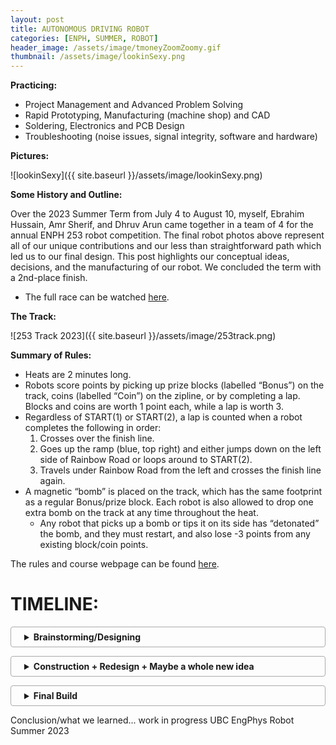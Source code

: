 ```yaml
---
layout: post
title: AUTONOMOUS DRIVING ROBOT
categories: [ENPH, SUMMER, ROBOT]
header_image: /assets/image/tmoneyZoomZoomy.gif
thumbnail: /assets/image/lookinSexy.png
---
```

<style>
    /* Other styles remain unchanged */

    /* Adjust the top margin of the posts container to push it down */
    .posts {
        margin-top: 35px; /* Add more space at the top of the posts container */
        width: 100%; /* Full width of the parent container */
        position: relative;
        z-index: 3; /* Above the background section but below the navigation and header */
    }

    /* Rest of your styles */
</style>

<!--ROBOTS WERE MADE... -->

<!--more-->

**Practicing:**

- Project Management and Advanced Problem Solving
- Rapid Prototyping, Manufacturing (machine shop) and CAD
- Soldering, Electronics and PCB Design
- Troubleshooting (noise issues, signal integrity, software and hardware)

**Pictures:**

![lookinSexy]({{ site.baseurl }}/assets/image/lookinSexy.png)

**Some History and Outline:**

Over the 2023 Summer Term from July 4 to August 10, myself, Ebrahim Hussain, Amr Sherif, and Dhruv Arun came together in a team of 4 for the annual ENPH 253 robot competition. The final robot photos above represent all of our unique contributions and our less than straightforward path which led us to our final design. This post highlights our conceptual ideas, decisions, and the manufacturing of our robot. We concluded the term with a 2nd-place finish.

- The full race can be watched [here](https://www.youtube.com/live/gXMnazr8vEo?si=DzM_r1Ch8ZJGJhDZ).

**The Track:**

![253 Track 2023]({{ site.baseurl }}/assets/image/253track.png)

**Summary of Rules:**

- Heats are 2 minutes long.
- Robots score points by picking up prize blocks (labelled “Bonus”) on the track, coins (labelled “Coin”) on the zipline, or by completing a lap. Blocks and coins are worth 1 point each, while a lap is worth 3.
- Regardless of START(1) or START(2), a lap is counted when a robot completes the following in order:
  1. Crosses over the finish line.
  2. Goes up the ramp (blue, top right) and either jumps down on the left side of Rainbow Road or loops around to START(2).
  3. Travels under Rainbow Road from the left and crosses the finish line again.
- A magnetic “bomb” is placed on the track, which has the same footprint as a regular Bonus/prize block. Each robot is also allowed to drop one extra bomb on the track at any time throughout the heat.
  - Any robot that picks up a bomb or tips it on its side has “detonated” the bomb, and they must restart, and also lose -3 points from any existing block/coin points.

The rules and course webpage can be found [here](https://docs.google.com/document/d/e/2PACX-1vS4bQXNVCvEt-UMX50Rsar0Wds5AqRDQToN8ABxkS7ocnluPU8JlCNRYIkiXptbHYsrAI_WKzwC9IwO/pub).

<!--
**Late Night CAD Session**:

![Probably an Industry Standard]({{ site.baseurl }}/assets/image/lateNight.png)
-->

<style>
details {
    border: 1px solid #aaa;
    border-radius: 4px;
    padding: .5em .5em .5em 1.5em;
    margin-bottom: 1em;
}
summary {
    font-weight: bold;
    cursor: pointer;
}
details[open] {
    padding: .5em;
}
details[open] summary {
    border-bottom: 1px solid #aaa;
    margin-bottom: .5em;
}

  .centered-image {
    text-align: center; /* Center the content (image) inside the div */
    margin: 0 auto;     /* Ensures the div itself is centered if it has a width less than its container */
}

.centered-image img {
    width: 120%;   /* Increase the image size by 20% */
    margin: 0 auto; /* Ensures the image is centered */
    display: block; /* Makes the image a block element to accept the margin */
}

</style>

# TIMELINE:

<details>
  <summary>Brainstorming/Designing</summary>

  <strong>Brainstorming:</strong>
  <p>Teams were allowed to do almost anything they wanted, including jumping off the ramps, using the zipline, or traveling over the rocks to gain a shortcut to the finish line. However, before talking to each other as a team, we all decided that we would follow tape and dedicate our focus on trying to pick up blocks/avoid them passively.</p>
  
<div class="centered-image">
  <img src="{{ site.baseurl }}/assets/image/steering253.png" alt="Ack vs Diff Steering">
</div>  

  <strong>Firstly, we needed to choose our steering system.</strong>
  <p>This is important as it will determine where many elements of the robot will go, such as motors, electronics, and our pickup mechanism. The two types of steering we considered were either Ackermann or Differential. Ackermann is familiar to us as we see it in cars, where the back wheels stay at a certain speed and the front wheels can turn. Whereas in differential steering, the back wheels turn at different speeds to turn (i.e., if the left wheel is spinning slower than the right, the robot will turn left).</p>

  <p>However, from our understanding and research, Ackermann steering, provided the right geometry and tuning can be much faster than differential steering. With this in mind, we chose differential, while every other team chose Ackermann. This fact definitely made us think about our choice, but those thoughts did not last for long, as we were certain our choice took into consideration that this whole competition was something new to us and we wanted a steering mechanism that we could easily deploy and redeploy. Another observation that pushed us towards this steering mechanism was that the course has some very sharp turns, which in differential steering are easier to control, in just software, rather than in Ackermann steering where you would need to consider the whole chassis layout in order to accomplish those turns.</p>

  <p>So initially with our constraints, we wanted to design a robot that looked something like this:</p>
  
<div class="centered-image">
  <img src="{{ site.baseurl }}/assets/image/initialpresentation253.png" alt="Initial CAD pic 1">
</div> 

  <p>Where we drive around the track, the wings would fold inwards to collect a block and outward to avoid bombs like below:</p>
  
<div class="centered-image">
  <img src="{{ site.baseurl }}/assets/image/initialpresentation2532.png" alt="Initial CAD pic 2">
  <img src="{{ site.baseurl }}/assets/image/initialpresentation2533.png" alt="Initial CAD pic 3">
  <img src="{{ site.baseurl }}/assets/image/initialpresentation2534.png" alt="Initial CAD pic 4">
</div> 

</details>

<details>
  <summary>Construction + Redesign + Maybe a whole new idea</summary>
  
  # Electronics:

To start we built a simple line follower, something we could adjust later on. Ebi owned build the motor drivers, tape sensors and microcontroller boards. 

## 1. H-Bridge Motor Drivers:

The H-Bridge is a relatively simple circuit used to control the **polarity** of the voltage across a load, in our case, a motor. Alongside having control over the speed by PWM, the H-bridge gives us control over the motor’s rotation direction. This is especially important in differential-steering, where in some cases one wheel must spin backward and the other forward to complete a sharp turn. Here is a simple **dual H-bridge** schematic of the motor boards on the robot.

<div class="centered-image">
  <img src="{{ site.baseurl }}/assets/image/dual-hbridge.png" alt="dual-hbridge.png1">
</div> 

Attached is a step through guide made by Ebi: ![[H-Bridge Step-Through.pdf]]

This resulted in: 

<div class="centered-image">
  <img src="{{ site.baseurl }}/assets/image/H-bridge layout.jpeg" alt="H-bridge layout.jpeg">
  <img src="{{ site.baseurl }}/assets/image/H-bridge final.png" alt="H-bridge final.png">
  <img src="{{ site.baseurl }}/assets/image/initialpresentation2534.png" alt="Initial CAD pic 4">
</div>

## 2. Control Boards and Tape Following Sensors:
Here’s the unpopulated Blue-Pill/microcontroller board, and the tape sensor board:

<div class="centered-image">
  <img src="{{ site.baseurl }}/assets/image/Screenshot 2024-01-22 at 3.50.09 PM.png" alt="Screenshot 2024-01-22 at 3.50.09 PM.png">
</div>

BP Board PCB Layout:

<div class="centered-image">
  <img src="{{ site.baseurl }}/assets/image/Screenshot 2024-01-22 at 3.51.03 PM.png" alt="Screenshot 2024-01-22 at 3.51.03 PM.png">
</div>

This is somewhat overkill and wasn’t really required in the end, but I designed this board pretty early on before any other sensor / peripheral decisions were made. So it just made sense to be safe and provide the possibility to house two microcontrollers. It has:

-  x3 SONAR ports

- x4 I2C ports (two of them tied together ___if___ the microcontrollers need to talk to each other)

- x6 AIO available for tape sensors,

- x3 servo ports

- a UART port for serial monitor, power selection

- 2 2-wide PWM ports for two H-Bridges

- voltage level selectors for I2C, Sonar, and Tape Sensors

and leaves the remainder of the pins free for switches, LEDS, hall-sensors, and anything else.

For the tape-sensor board, Dhruv made the schematic and Ebi made the PCB layout and soldered it together. It uses surface-mount resistors which was needed since the tape sensors sit very low to the ground. Here’s a video of it on a servo mount which I made:

<div class="centered-image">
  <img src="{{ site.baseurl }}/assets/image/servermount.gif" alt="servermount.gif">
</div>

## 3. PID Algorithm:

The PID is probably the simplest part of code of the entire robot, but I wanted to share how I thought about converting tape-sensor data to an error function.

Instead of computing each sensor value and referencing a lookup table, I decided to treat each sensor value as a **force** on a seesaw. Then, simply let the displacement be the net torque on it! Of course, if the robot is completely off the line, then just reference the magnitude of the previous displacement to know whether you are too left, or too right.

That’s basically what I’m doing here — writing it in code is much simpler than doing it mathematically though. The key part is the (∑S[n]N[n]∑S[n]∑S[n]∑S[n]N[n] - fix latex)​﻿ which is simply the average. N is the location of each sensor and S is the associated sensor values.

<div class="centered-image">
  <img src="{{ site.baseurl }}/assets/image/Screenshot 2024-01-22 at 4.03.32 PM.png" alt="Screenshot 2024-01-22 at 4.03.32 PM.png">
</div>

You can find the [Desmos here](https://www.desmos.com/calculator/4zlgnq8wji), and play around with the ϕϕ﻿, which is the displacement of the sensor array off the line. The purple line represents the error function value, and the dots are the sensor locations

<div class="centered-image">
  <img src="{{ site.baseurl }}/assets/image/PIDs23.gif" alt="PIDs23.gif">
</div>

One interesting way of doing it like this is it becomes convenient to introduce nonlinearities into the transfer function through the R[n] array. Ebi and I played around with this a little and found that a non-linear transfer function for differential steering can often result in smoother and more responsive driving than a linear one.

This makes intuitive sense for tape-following, because you don’t really care about minor deviations off the line, but once your tape sensors are close to leaving the line entirely, you now have a higher error to correct yourself quickly, or to take a sharp turn.

The final “non-traditional” part Ebi and I implemented was **filtering** the derivative of our error function, so that the PID equation is out = Kpe(t)+Ki∫e(t)+Kdlowpass(ddte(t))out=Kp​e(t)+Ki​∫e(t)+Kd​lowpass(dtd​e(t))﻿. To understand why, consider the following error function e(t), in red:

<div class="centered-image">
  <img src="{{ site.baseurl }}/assets/Screenshot 2024-01-22 at 4.05.56 PM.png" alt="Screenshot 2024-01-22 at 4.05.56 PM.png">
</div>

This error function simply means the robot’s displacement off the line has changed. It looks like a step rather than a smooth change because these signals are being processed inside the microcontroller, in thee **discrete* time domain.

If we then compute the almost-discrete-derivative as error - prevErrorerror﻿, we’d get an impulse, as shown in blue. This isn’t that useful because it means the derivative term in the PID equation only lasts for one loop iteration, which is on the order of μμ﻿s — that’s not nearly enough time for it to do much useful work. A solution to this is to **low-pass filter (LPF)** the differentiated error signal, shown in green. In an electrical context, this green signal represents the discharging of a capacitor, but instead we’re doing it in software using a first-order IIR filter:

<div class="centered-image">
  <img src="{{ site.baseurl }}/assets/Screenshot 2024-01-22 at 4.07.27 PM.png" alt="Screenshot 2024-01-22 at 4.07.27 PM.png">
</div>

Of course there are other ways to do this, and I guess you could choose any decaying function (maybe an average?). All that I’m trying to do is keep the effect of the derivative for longer, so that the KdKd​﻿ term comes into play.

The motivation to try something like this is somewhat arbitrary, but we gave it a shot and it had a **significant positive impact on the smoothness of the robot’s tape following at high speeds**.

## Final run:

With all the basics sorted, we put the motors, H-bridges, microcontrollers, tape-sensors, and PID code together for the first prototype. Here you can see one of the populated BP boards as well.

I’m really proud of the pace we were able to do this at, since we were the first team to get on the track and tape follow in the first week of the course.

<div class="centered-image">
  <img src="{{ site.baseurl }}/assets/topOfOG.jpeg" alt="topOfOG.jpeg">
    <img src="{{ site.baseurl }}/assets/finalrunOGgif.gif" alt="finalrunOGgif.gif">
</div>

We fail on rainbow road since this was our first time testing, and the colors interfered with the tape sensor, but we all start somewhere!

# Block Pickup:
  
</details>

<details>
  <summary>Final Build</summary>
  
  Final Build
  
</details>

Conclusion/what we learned... work in progress
UBC EngPhys Robot Summer 2023
